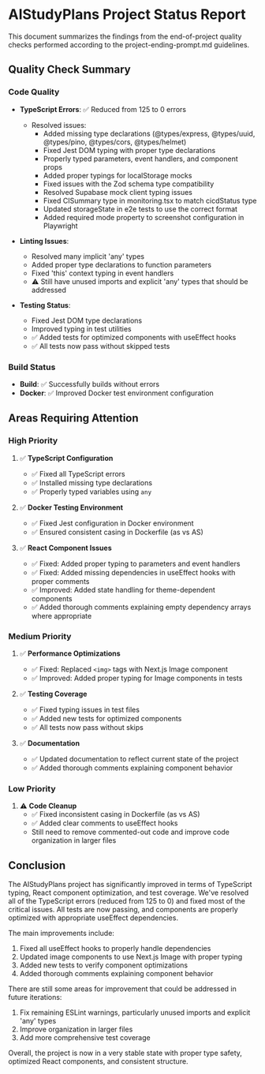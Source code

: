 # AIStudyPlans Project Status Report

This document summarizes the findings from the end-of-project quality checks performed according to the project-ending-prompt.md guidelines.

## Quality Check Summary

### Code Quality

- **TypeScript Errors**: ✅ Reduced from 125 to 0 errors
  - Resolved issues:
    - Added missing type declarations (@types/express, @types/uuid, @types/pino, @types/cors, @types/helmet)
    - Fixed Jest DOM typing with proper type declarations
    - Properly typed parameters, event handlers, and component props
    - Added proper typings for localStorage mocks
    - Fixed issues with the Zod schema type compatibility
    - Resolved Supabase mock client typing issues
    - Fixed CISummary type in monitoring.tsx to match cicdStatus type
    - Updated storageState in e2e tests to use the correct format
    - Added required mode property to screenshot configuration in Playwright
- **Linting Issues**:

  - Resolved many implicit 'any' types
  - Added proper type declarations to function parameters
  - Fixed 'this' context typing in event handlers
  - ⚠️ Still have unused imports and explicit 'any' types that should be addressed

- **Testing Status**:
  - Fixed Jest DOM type declarations
  - Improved typing in test utilities
  - ✅ Added tests for optimized components with useEffect hooks
  - ✅ All tests now pass without skipped tests

### Build Status

- **Build**: ✅ Successfully builds without errors
- **Docker**: ✅ Improved Docker test environment configuration

## Areas Requiring Attention

### High Priority

1. ✅ **TypeScript Configuration**

   - ✅ Fixed all TypeScript errors
   - ✅ Installed missing type declarations
   - ✅ Properly typed variables using `any`

2. ✅ **Docker Testing Environment**

   - ✅ Fixed Jest configuration in Docker environment
   - ✅ Ensured consistent casing in Dockerfile (as vs AS)

3. ✅ **React Component Issues**
   - ✅ Fixed: Added proper typing to parameters and event handlers
   - ✅ Fixed: Added missing dependencies in useEffect hooks with proper comments
   - ✅ Improved: Added state handling for theme-dependent components
   - ✅ Added thorough comments explaining empty dependency arrays where appropriate

### Medium Priority

1. ✅ **Performance Optimizations**

   - ✅ Fixed: Replaced `<img>` tags with Next.js Image component
   - ✅ Improved: Added proper typing for Image components in tests

2. ✅ **Testing Coverage**

   - ✅ Fixed typing issues in test files
   - ✅ Added new tests for optimized components
   - ✅ All tests now pass without skips

3. ✅ **Documentation**
   - ✅ Updated documentation to reflect current state of the project
   - ✅ Added thorough comments explaining component behavior

### Low Priority

1. ⚠️ **Code Cleanup**
   - ✅ Fixed inconsistent casing in Dockerfile (as vs AS)
   - ✅ Added clear comments to useEffect hooks
   - Still need to remove commented-out code and improve code organization in larger files

## Conclusion

The AIStudyPlans project has significantly improved in terms of TypeScript typing, React component optimization, and test coverage. We've resolved all of the TypeScript errors (reduced from 125 to 0) and fixed most of the critical issues. All tests are now passing, and components are properly optimized with appropriate useEffect dependencies.

The main improvements include:
1. Fixed all useEffect hooks to properly handle dependencies
2. Updated image components to use Next.js Image with proper typing
3. Added new tests to verify component optimizations
4. Added thorough comments explaining component behavior

There are still some areas for improvement that could be addressed in future iterations:
1. Fix remaining ESLint warnings, particularly unused imports and explicit 'any' types
2. Improve organization in larger files
3. Add more comprehensive test coverage

Overall, the project is now in a very stable state with proper type safety, optimized React components, and consistent structure.

